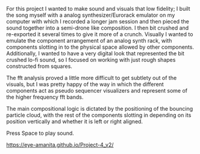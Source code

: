 For this project I wanted to make sound and visuals that low fidelity; I built the song myself with a analog synthesizer/Eurorack emulator on my computer with which I recorded a longer jam session and then pieced the sound together into a semi-drone like composition. I then bit crushed and re-exported it several times to give it more of a crunch. Visually I wanted to emulate the component arrangement of an analog synth rack, with components slotting in to the physical space allowed by other components. Additionally, I wanted to have a very digital look that represented the bit crushed lo-fi sound, so I focused on working with just rough shapes constructed from squares. 

The fft analysis proved a little more difficult to get subtlety out of the visuals, but I was pretty happy of the way in which the different components act as pseudo sequencer visualizers and represent some of the higher frequency fft bands.

The main compositional logic is dictated by the positioning of the bouncing particle cloud, with the rest of the components slotting in depending on its position vertically and whether it is left or right aligned.

Press Space to play sound.

https://eye-amanita.github.io/Project-4_v2/
